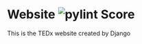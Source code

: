 # Website ![pylint Score](https://mperlet.github.io/pybadge/badges/9.21.svg)
This is the TEDx website created by Django
